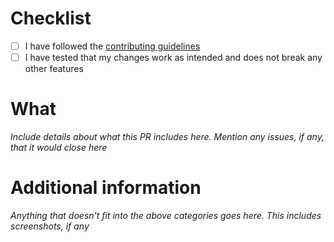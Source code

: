 # Checklist
- [ ] I have followed the [contributing guidelines](../../CONTRIBUTING.md)
- [ ] I have tested that my changes work as intended and does not break any other features

# What
*Include details about what this PR includes here. Mention any issues, if any, that it would close here*

# Additional information
*Anything that doesn't fit into the above categories goes here. This includes screenshots, if any*
